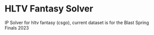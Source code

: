 # HLTV Fantasy Solver #
IP Solver for hltv fantasy (csgo), current dataset is for the Blast Spring Finals 2023
